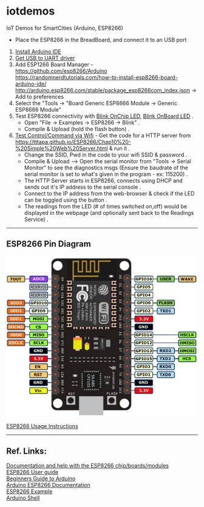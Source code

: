 # iotdemos
IoT Demos for SmartCities (Arduino, ESP8266)

* Place the ESP8266 in the BreadBoard, and connect it to an USB port

1. [Install Arduino IDE](https://www.arduino.cc/en/Main/Software)
2. [Get USB to UART driver](https://www.silabs.com/products/development-tools/software/usb-to-uart-bridge-vcp-drivers)
3. Add ESP1266 Board Manager -   
    https://github.com/esp8266/Arduino    
    https://randomnerdtutorials.com/how-to-install-esp8266-board-arduino-ide/   
    http://arduino.esp8266.com/stable/package_esp8266com_index.json -> Add to preferences
4. Select the "Tools -> "Board Generic ESP8666 Module -> Generic ESP8666 Module"
5. Test ESP8266 connectivity with [Blink OnChip LED](blink), [Blink OnBoard LED](blink-led) . 
   - Open "File -> Examples -> ESP8266 -> Blink" . 
   - Compile & Upload (hold the flash button) . 
6. [Test Control/Command via Wifi](httpsrv) - Get the code for a HTTP server from https://tttapa.github.io/ESP8266/Chap10%20-%20Simple%20Web%20Server.html & run it . 
   - Change the SSID, Pwd in the code to your wifi SSID & password .  
   - Compile & Upload --> Open the serial monitor from "Tools -> Serial Monitor" to see the diagnostics msgs (Ensure the baudrate of the serial monitor is set to what's given in the program - ex: 115200) . 
   - The HTTP Server starts in ESP8266, connects using DHCP and sends out it's IP address to the serial console . 
   - Connect to the IP address from the web-browser & check if the LED can be toggled using the button . 
   - The readings from the LED (# of times switched on,off) would be displayed in the webpage (and optionally sent back to the Readings Service) . 

----

## ESP8266 Pin Diagram
![ESP8266 PIN Diagram](docs/images/esp8266_nodemcu_pins.png)    

[ESP8266 Usage Instructions](docs/Usage.Instructions.ESP8266.docx)    

----

## Ref. Links:
[Documentation and help with the ESP8266 chip/boards/modules](https://github.com/tttapa/ESP8266)    
[ESP8266 User guide](https://tttapa.github.io/ESP8266/Chap01%20-%20ESP8266.html)   
[Beginners Guide to Arduino](https://www.instructables.com/id/A-Beginners-Guide-to-Arduino/)    
[Arduino ESP8266 Documentation](https://arduino-esp8266.readthedocs.io/en/latest/)    
[ESP8266 Example](https://electrosome.com/esp8266-arduino-programming-led-blink/)    
[Arduino Shell](https://github.com/nuket/ArduinoShell)    
